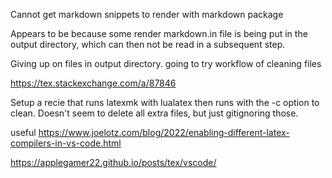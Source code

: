 Cannot get markdown snippets to render with markdown package

Appears to be because some render markdown.in file is being put in the output directory, which can then not be read in a subsequent step. 

Giving up on files in output directory. going to try workflow of cleaning files 

https://tex.stackexchange.com/a/87846

Setup a recie that runs latexmk with lualatex then runs with the -c option to clean. Doesn't seem to delete all extra files, but just gitignoring those. 

useful
https://www.joelotz.com/blog/2022/enabling-different-latex-compilers-in-vs-code.html

https://applegamer22.github.io/posts/tex/vscode/
